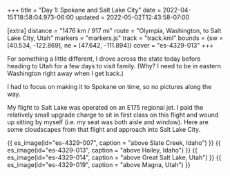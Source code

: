 +++
title = "Day 1: Spokane and Salt Lake City"
date = 2022-04-15T18:58:04.973-06:00
updated = 2022-05-02T12:43:58-07:00

[extra]
distance = "1476 km / 917 mi"
route = "Olympia, Washington, to Salt Lake City, Utah"
markers = "markers.js"
track = "track.kml"
bounds = {sw = [40.534, -122.869], ne = [47.642, -111.894]}
cover = "es-4329-013"
+++

For something a little different, I drove across the state today before heading to Utah for a few days to visit family. (Why? I need to be in eastern Washington right away when I get back.)

<!-- more -->

I had to focus on making it to Spokane on time, so no pictures along the way.

My flight to Salt Lake was operated on an E175 regional jet. I paid the relatively small upgrade charge to sit in first class on this flight and wound up sitting by myself (i.e. my seat was both aisle and window). Here are some cloudscapes from that flight and approach into Salt Lake City.

{{ es_image(id="es-4329-007", caption = "above Slate Creek, Idaho") }}
{{ es_image(id="es-4329-013", caption = "above Hailey, Idaho") }}
{{ es_image(id="es-4329-014", caption = "above Great Salt Lake, Utah") }}
{{ es_image(id="es-4329-019", caption = "above Magna, Utah") }}
